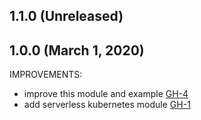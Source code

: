 ## 1.1.0 (Unreleased)
## 1.0.0 (March 1, 2020)

IMPROVEMENTS:

- improve this module and example [GH-4](https://github.com/terraform-alicloud-modules/terraform-alicloud-serverless-kubernetes/pull/4)
- add serverless kubernetes module [GH-1](https://github.com/terraform-alicloud-modules/terraform-alicloud-serverless-kubernetes/pull/1)
